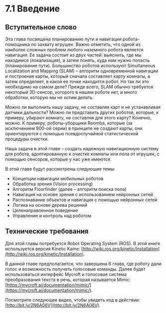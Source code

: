 # 7.1 Введение

## Вступительное слово

Эта глава посвящена планированию пути и навигации робота-помощника по захвату игрушек. Важно отметить, что одной из наиболее сложных проблем любого наземного робота является навигация. Ее задача состоит из двух частей: выяснить, где мы находимся \(локализация\), а затем понять, куда нам нужно попасть \(планирование пути\). Большинство роботов используют Simultaneous Localization and Mapping \(SLAM\) – алгоритм одновременной навигации и построения карты, который сначала составляет карту комнаты, а затем определяет, в какой ее точке находится робот. Но так ли это необходимо на самом деле? Прежде всего, SLAM обычно требуется некоторый 3D-сенсор, которого в нашем роботе нет, и много обработки, которую мы не хотим делать.

Можно ли выполнить нашу задачу, не составляя карт и не устанавливая датчики дальности? Можно ли представить других роботов, которые, к примеру, убирают комнату, не составляя для этого карту? Конечно, можно. К примеру, роботы-уборщики Roomba, которые \(за исключением 900-ой серии\) в принципе не создают карты; они ориентируются с помощью псевдослучайной статистической процедуры очистки.

Наша задача в этой главе – создать надежную навигационную систему для робота, адоптированную к очистке комнаты или пола от игрушек, с помощью сенсоров, которые у нас уже имеются.

В этой главе будут рассмотрены следующие темы:

* Концепции навигации мобильных роботов
* Обработка зрения \(Vision processing\)
* Алгоритм Floorfinder \(далее – алгоритм поиска пола\)
* Навигация на основе зрения с использованием нейронных сетей
* Распознавание объектов и навигация с помощью нейронных сетей
* Логика на основе дерева решений
* Целенаправленное поведение
* Управление и контроль над роботом

## Технические требования

Для этой главы потребуется Robot Operating System \(ROS\). В этой книге используется версия Kinetic Kame: [http://wiki.ros.org/kinetic/Installation](http://wiki.ros.org/kinetic/Installation).

В данной главе предполагается, что завершена 6 глава, где роботу дали голос и возможность получать голосовые команды. Далее будет использоваться интерфейс Mycroft и голосовая система преобразования текста в речь, которая называется Mimic: [https://mycroft.ai/documentation/mimic/](https://mycroft.ai/documentation/mimic/).

Посмотрите следующее видео, чтобы увидеть код в действии: [http://bit.ly/2N6A06V](http://bit.ly/2N6A06V).

